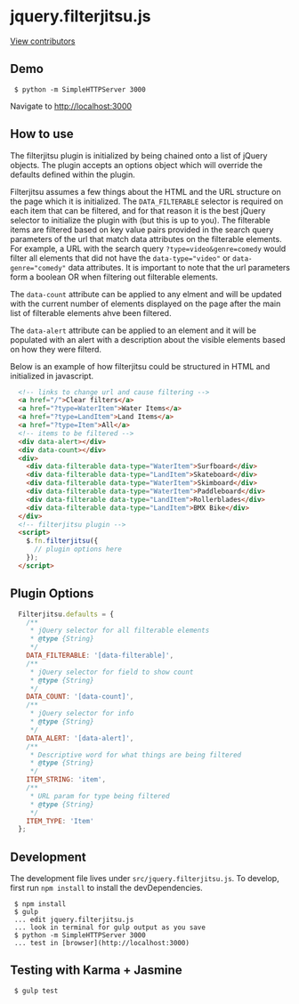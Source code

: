 # jquery.filterjitsu.js

[View contributors](https://github.com/Fullscreen/filterjitsu/graphs/contributors)

## Demo
```shell
 $ python -m SimpleHTTPServer 3000
```
Navigate to [http://localhost:3000](http://localhost:3000)

## How to use
The filterjitsu plugin is initialized by being chained onto a list of jQuery objects. The plugin
accepts an options object which will override the defaults defined within the plugin.

Filterjitsu assumes a few things about the HTML and the URL structure on the page which it is
initialized. The `DATA_FILTERABLE` selector is required on each item that can be filtered, and for
that reason it is the best jQuery selector to initialize the plugin with (but this is up to you).
The filterable items are filtered based on key value pairs provided in the search query parameters of
the url that match data attributes on the filterable elements. For example, a URL with the search
query `?type=video&genre=comedy` would filter all elements that did not have the `data-type="video"`
or `data-genre="comedy"` data attributes. It is important to note that the url parameters form a
boolean OR when filtering out filterable elements.

The `data-count` attribute can be applied to any elment and will be updated with the current number
of elements displayed on the page after the main list of filterable elements ahve been filtered.

The `data-alert` attribute can be applied to an element and it will be populated with an alert with
a description about the visible elements based on how they were filterd.

Below is an example of how filterjitsu could be structured in HTML and initialized in javascript.
```html
  <!-- links to change url and cause filtering -->
  <a href="/">Clear filters</a>
  <a href="?type=WaterItem">Water Items</a>
  <a href="?type=LandItem">Land Items</a>
  <a href="?type=Item">All</a>
  <!-- items to be filtered -->
  <div data-alert></div>
  <div data-count></div>
  <div>
    <div data-filterable data-type="WaterItem">Surfboard</div>
    <div data-filterable data-type="LandItem">Skateboard</div>
    <div data-filterable data-type="WaterItem">Skimboard</div>
    <div data-filterable data-type="WaterItem">Paddleboard</div>
    <div data-filterable data-type="LandItem">Rollerblades</div>
    <div data-filterable data-type="LandItem">BMX Bike</div>
  </div>
  <!-- filterjitsu plugin -->
  <script>
    $.fn.filterjitsu({
      // plugin options here
    });
  </script>
```

## Plugin Options
```js
  Filterjitsu.defaults = {
    /**
     * jQuery selector for all filterable elements
     * @type {String}
     */
    DATA_FILTERABLE: '[data-filterable]',
    /**
     * jQuery selector for field to show count
     * @type {String}
     */
    DATA_COUNT: '[data-count]',
    /**
     * jQuery selector for info
     * @type {String}
     */
    DATA_ALERT: '[data-alert]',
    /**
     * Descriptive word for what things are being filtered
     * @type {String}
     */
    ITEM_STRING: 'item',
    /**
     * URL param for type being filtered
     * @type {String}
     */
    ITEM_TYPE: 'Item'
  };
```

## Development
The development file lives under `src/jquery.filterjitsu.js`. To develop, first run `npm install` to
install the devDependencies.
```shell
 $ npm install
 $ gulp
 ... edit jquery.filterjitsu.js
 ... look in terminal for gulp output as you save
 $ python -m SimpleHTTPServer 3000
 ... test in [browser](http://localhost:3000)
```

## Testing with Karma + Jasmine
```shell
 $ gulp test
```
